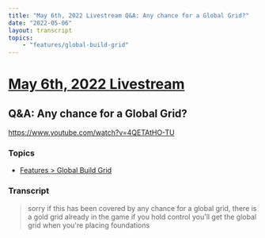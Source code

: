 ```yaml
---
title: "May 6th, 2022 Livestream Q&A: Any chance for a Global Grid?"
date: "2022-05-06"
layout: transcript
topics:
    - "features/global-build-grid"
---
```

# [May 6th, 2022 Livestream](../2022-05-06.md)
## Q&A: Any chance for a Global Grid?
https://www.youtube.com/watch?v=4QETAtHO-TU

### Topics
* [Features > Global Build Grid](../topics/features/global-build-grid.md)

### Transcript

> sorry if this has been covered by any chance for a global grid, there is a gold grid already in the game if you hold control you'll get the global grid when you're placing foundations
